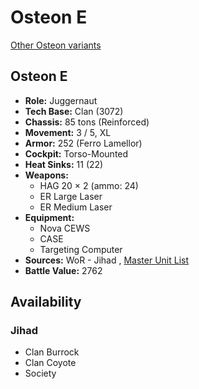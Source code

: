 # Osteon E 

[Other Osteon variants](../osteon.md) 

## Osteon E 

- **Role:** Juggernaut 
- **Tech Base:** Clan (3072) 
- **Chassis:** 85 tons (Reinforced) 
- **Movement:** 3 / 5, XL 
- **Armor:** 252 (Ferro Lamellor) 
- **Cockpit:** Torso-Mounted 
- **Heat Sinks:** 11 (22) 
- **Weapons:** 
  - HAG 20 × 2 (ammo: 24) 
  - ER Large Laser 
  - ER Medium Laser 
- **Equipment:** 
  - Nova CEWS 
  - CASE 
  - Targeting Computer 
- **Sources:** WoR - Jihad , [Master Unit List](http://masterunitlist.info/Unit/Details/5826/osteon-e) 
- **Battle Value:** 2762 

## Availability 

### Jihad 

- Clan Burrock 
- Clan Coyote 
- Society 

